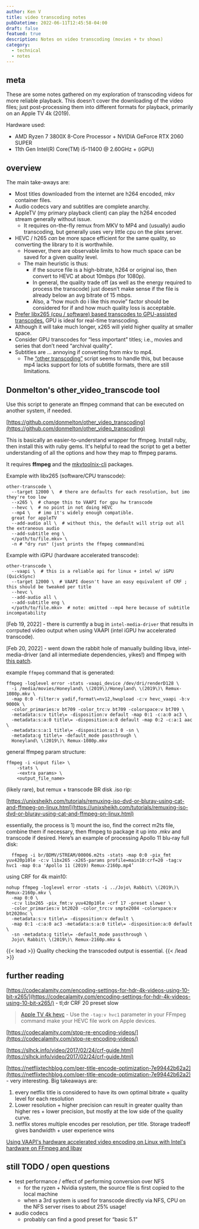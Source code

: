 ```yaml
---
author: Ken V
title: video transcoding notes
pubDatetime: 2022-06-11T12:45:58-04:00
draft: false
featued: true
description: Notes on video transcoding (movies + tv shows)
category:
  - technical
  - notes
---
```


## meta

These are some notes gathered on my exploration of transcoding videos for more reliable playback.
This doesn’t cover the downloading of the video files; just post-processing them into different formats for playback, primarily on an Apple TV 4k (2019).

Hardware used: 

- AMD Ryzen 7 3800X 8-Core Processor + NVIDIA GeForce RTX 2060 SUPER
- 11th Gen Intel(R) Core(TM) i5-11400 @ 2.60GHz + (iGPU)

## overview

The main take-aways are:

- Most titles downloaded from the internet are h264 encoded, mkv container files.
- Audio codecs vary and subtitles are complete anarchy.
- AppleTV (my primary playback client) can play the h264 encoded stream generally without issue.
  - It requires on-the-fly remux from MKV to MP4 and (usually) audio transcoding, but generally uses very little cpu on the plex server.
- HEVC / h265 *can* be more space efficient for the same quality, so converting the library to it is worthwhile.
  - However, there are observable limits to how much space can be saved for a given quality level.
  - The main heuristic is thus:
    - if the source file is a high-bitrate, h264 or original iso, then convert to HEVC at about 10mbps (for 1080p).
    - In general, the quality trade off (as well as the energy required to process the transcode) just doesn’t make sense if the file is already below an avg bitrate of 15 mbps.
    - Also, a “how much do i like this movie” factor should be considered for if and how much quality loss is acceptable.
- [Prefer libx265 (cpu / software) based transcodes to GPU-assisted transcodes.](https://codecalamity.com/hardware-encoding-4k-hdr10-videos/#has-hevc-hardware-encoding-caught-up-to-the-quality-of-software-encoding) GPU is ideal for real-time transcoding.
- Although it will take much longer, x265 will yield higher quality at smaller space.
- Consider GPU transcodes for “less important” titles; i.e., movies and series that don’t need “archival quality”.
- Subtitles are ... annoying if converting from mkv to mp4.
  - The [“other transcoding”](https://github.com/donmelton/other_video_transcoding) script seems to handle this, but because mp4 lacks support for lots of subtitle formats, there are still limitations.

## Donmelton's other_video_transcode tool

Use this script to generate an ffmpeg command that can be executed on another system, if needed.

[https://github.com/donmelton/other_video_transcoding](https://github.com/donmelton/other_video_transcoding)

This is basically an easier-to-understand wrapper for ffmpeg.
Install ruby, then install this with ruby gems.
It's helpful to read the script to get a better understanding of all the options and how they map to ffmpeg params.

It requires **ffmpeg** and the [mkvtoolnix-cli]([https://archlinux.org/packages/extra/x86_64/mkvtoolnix-cli/](https://archlinux.org/packages/extra/x86_64/mkvtoolnix-cli/)) packages.

Example with libx265 (software/CPU transcode):

```fish
other-transcode \
  --target 12000 \  # there are defaults for each resolution, but imo they're too low
  --x265 \  # change this to VAAPI for gpu hw transcode
  --hevc \  # no point in not doing HEVC 
  --mp4 \   # imo it's widely enough compatible.
  great for appleTV
  --add-audio all \  # without this, the default will strip out all the extraneous audio
  --add-subtitle eng \
  </path/to/file.mkv> \
  -n # "dry run" (just prints the ffmpeg commmand)mi
```

Example with iGPU (hardware accelerated transcode):

```fish
other-transcode \
  --vaapi \  # this is a reliable api for linux + intel w/ iGPU (QuickSync)
  --target 12000 \  # VAAPI doesn't have an easy equivalent of CRF ; this should be tweaked per title
  --hevc \
  --add-audio all \
  --add-subtitle eng \
  </path/to/file.mkv>  # note: omitted --mp4 here because of subtitle incompatability
```

[Feb 19, 2022] - there is currently a bug in `intel-media-driver` that results in corrputed video output when using VAAPI (intel iGPU hw accelerated transcode).

[Feb 20, 2022] - went down the rabbit hole of manually building libva, intel-media-driver (and all intermediate dependencies, yikes!) and ffmpeg with [this patch](https://github.com/intel-media-ci/cartwheel-ffmpeg/blob/master/patches/0025-lavc-vaapi_encode_h265-fix-max_transform_hierarchy_d.patch).


example `ffmpeg` command that is generated:

```fish
ffmpeg -loglevel error -stats -vaapi_device /dev/dri/renderD128 \
  -i /media/movies/Honeyland\ \(2019\)/Honeyland\ \(2019\)\ Remux-1080p.mkv \
  -map 0:0 -filter:v yadif,format\=nv12,hwupload -c:v hevc_vaapi -b:v 9000k \
  -color_primaries:v bt709 -color_trc:v bt709 -colorspace:v bt709 \
  -metadata:s:v title\= -disposition:v default -map 0:1 -c:​a:0 ac3 \
  -metadata:s:​a:0 title\= -disposition:​a:0 default -map 0:2 -c:​a:1 aac \
  -metadata:s:​a:1 title\= -disposition:​a:1 0 -sn \
  -metadata:g title\= -default_mode passthrough \
  Honeyland\ \(2019\)\ Remux-1080p.mkv
```

general ffmpeg param structure:

```fish
ffmpeg -i <input file> \
	-stats \
	-<extra params> \
	<output_file_name>
```

(likely rare), but remux + transcode BR disk .iso rip:

[https://unixsheikh.com/tutorials/remuxing-iso-dvd-or-bluray-using-cat-and-ffmpeg-on-linux.html](https://unixsheikh.com/tutorials/remuxing-iso-dvd-or-bluray-using-cat-and-ffmpeg-on-linux.html)

essentially, the process is 1) mount the iso, find the correct m2ts file, combine them if necessary, then ffmpeg to package it up into .mkv and transcode if desired.
Here’s an example of processing Apollo 11 blu-ray full disk:

```fish
  ffmpeg -i br/BDMV/STREAM/00006.m2ts -stats -map 0:0 -pix_fmt yuv420p10le -c:v libx265 -x265-params profile=main10:crf=20 -tag:v hvc1 -map 0:​a 'Apollo 11 (2019) Remux-2160p.mp4’
````

using CRF for 4k main10:

```fish
nohup ffmpeg -loglevel error -stats -i ../Jojo\ Rabbit\ \(2019\)\ Remux-2160p.mkv \
  -map 0:0 \
  -c:v libx265 -pix_fmt:v yuv420p10le -crf 17 -preset slower \
  -color_primaries:v bt2020 -color_trc:v smpte2084 -colorspace:v bt2020nc \
  -metadata:s:v title\= -disposition:v default \
  -map 0:1 -c:​a:0 ac3 -metadata:s:​a:0 title\= -disposition:​a:0 default \
  -sn -metadata:g title\= -default_mode passthrough \
  Jojo\ Rabbit\ \(2019\)\ Remux-2160p.mkv &
```

{{< lead >}}
Quality checking the transcoded output is essential.
{{< /lead  >}}


## further reading

[https://codecalamity.com/encoding-settings-for-hdr-4k-videos-using-10-bit-x265/](https://codecalamity.com/encoding-settings-for-hdr-4k-videos-using-10-bit-x265/) - tl;dr CRF 20 preset slow

> [Apple TV 4k hevc](https://aaron.cc/ffmpeg-hevc-apple-devices/) - Use the `-tag:v hvc1` parameter in your FFmpeg command make your HEVC file work on Apple devices.

[https://codecalamity.com/stop-re-encoding-videos/](https://codecalamity.com/stop-re-encoding-videos/)

[https://slhck.info/video/2017/02/24/crf-guide.html](https://slhck.info/video/2017/02/24/crf-guide.html)

[https://netflixtechblog.com/per-title-encode-optimization-7e99442b62a2](https://netflixtechblog.com/per-title-encode-optimization-7e99442b62a2) - very interesting.
Big takeaways are:

1. every netflix title is considered to have its own optimal bitrate + quality level for each resolution
2. Lower resolution + higher precision can result in greater quality than higher res + lower precision, but mostly at the low side of the quality curve.
3. netflix stores multiple encodes per resolution, per title. Storage tradeoff gives bandwidth + user experience wins

[Using VAAPI's hardware accelerated video encoding on Linux with Intel's hardware on FFmpeg and libav](https://gist.github.com/Brainiarc7/95c9338a737aa36d9bb2931bed379219)

## still TODO / open questions

- test performance / effect of performing conversion over NFS
    - for the ryzen + Nvidia system, the source file is first copied to the local machine
    - when a 3rd system is used for transcode directly via NFS, CPU on the NFS server rises to about 25% usage!
- audio codecs
    - probably can find a good preset for “basic 5.1”
